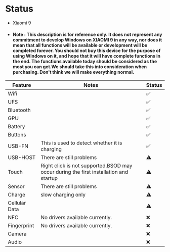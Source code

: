 # Status
- Xiaomi 9
- #### Note : This description is for reference only. It does not represent any commitment to develop Windows on XIAOMI 9 in any way, nor does it mean that all functions will be available or development will be completed forever. You should not buy this device for the purpose of using Windows on it, and hope that it will have complete functions in the end. The functions available today should be considered as the most you can get.We should take this into consideration when purchasing. Don't think we will make everything normal.

| Feature                | Notes                                                                                   | Status         |
|------------------------|-----------------------------------------------------------------------------------------|----------------|
| Wifi                   |                                                                                         | ✅            |
| UFS                    |                                                                                         | ✅            |
| Bluetooth              |                                                                                         | ✅            |
| GPU                    |                                                                                         | ✅            |
| Battery                |                                                                                         | ✅            |
| Buttons                |                                                                                         | ✅            |
| USB-FN                 | This is used to detect whether it is charging                                           | ✅            |
| USB-HOST               | There are still problems                                                                | ⚠️            |
| Touch                  | Right click is not supported.BSOD may occur during the first installation and startup   | ⚠️            |
| Sensor                 | There are still problems                                                                | ⚠️            |
| Charge                 | slow charging only                                                                      | ⚠️            |
| Cellular Data          |                                                                                         | ⚠️            |
| NFC                    | No drivers available currently.	                                                       | ❌            |
| Fingerprint            | No drivers available currently.	                                                       | ❌            |
| Camera                 |                                                                                         | ❌            |
| Audio                  |                                                                                         | ❌            |
